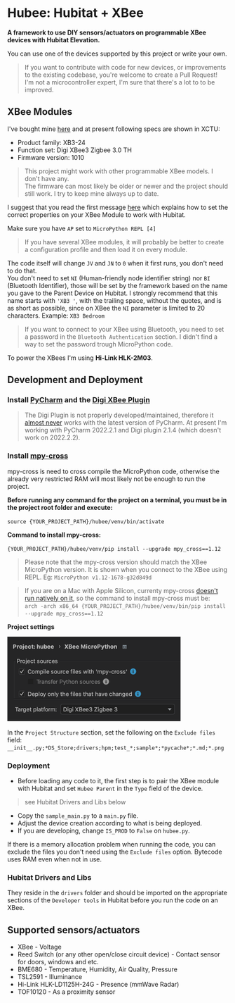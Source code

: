 
# Hubee: Hubitat + XBee  
  
**A framework to use DIY sensors/actuators on programmable XBee devices with Hubitat Elevation.**  
  
You can use one of the devices supported by this project or write your own.  
> If you want to contribute with code for new devices, or improvements to the existing codebase, you're welcome to create a Pull Request!  
> I'm not a microcontroller expert, I'm sure that there's a lot to to be improved.  
  
## XBee Modules  
I've bought mine [here](https://www.sparkfun.com/products/15126) and at present following specs are shown in XCTU:  
  
- Product family: XB3-24  
- Function set: Digi XBee3 Zigbee 3.0 TH  
- Firmware version: 1010  
  
> This project might work with other programmable XBee models. I don't have any.  
> The firmware can most likely be older or newer and the project should still work. I try to keep mine always up to date.  
  
I suggest that you read the first message [here](https://community.hubitat.com/t/everything-xbee/2328) which explains how to set the correct properties on your XBee Module to work with Hubitat.  
  
Make sure you have `AP` set to `MicroPython REPL [4]`  
  
> If you have several XBee modules, it will probably be better to create a configuration profile and then load it on every module.  
  
The code itself will change `JV` and `JN` to `0` when it first runs, you don't need to do that.  
You don't need to set `NI` (Human-friendly node identifier string) nor `BI` (Bluetooth Identifier), those will be set by the framework based on the name you gave to the Parent Device on Hubitat. I strongly recommend that this name starts with `'XB3 '`, with the trailing space, without the quotes, and is as short as possible, since on XBee the `NI` parameter is limited to 20 characters. Example: `XB3 Bedroom`  
  
> If you want to connect to your XBee using Bluetooth, you need to set a password in the `Bluetooth Authentication` section. I didn't find a way to set the password trough MicroPython code.  

To power the XBees I'm using **Hi-Link HLK-2M03**.
  
## Development and Deployment  
  
### Install [PyCharm](https://www.jetbrains.com/pycharm/) and the [Digi XBee Plugin](https://plugins.jetbrains.com/plugin/12445-digi-xbee)  
  
> The Digi Plugin is not properly developed/maintained, therefore it [almost never](https://www.digi.com/support/forum/83401/pycharm-plugin-doesnt-work-with-pycharm-2022-2-2) works with the latest version of PyCharm. At present I'm working with PyCharm 2022.2.1 and Digi plugin 2.1.4 (which doesn't work on 2022.2.2).  
  
### Install [mpy-cross](https://pypi.org/project/mpy-cross/)  
mpy-cross is need to cross compile the MicroPython code, otherwise the already very restricted RAM will most likely not be enough to run the project.  
  
**Before running any command for the project on a terminal, you must be in the project root folder and execute:**  
  
`source {YOUR_PROJECT_PATH}/hubee/venv/bin/activate`  
  
**Command to install mpy-cross:**  
  
`{YOUR_PROJECT_PATH}/hubee/venv/pip install --upgrade mpy_cross==1.12`  
  
> Please note that the mpy-cross version should match the XBee MicroPython version. It is shown when you connect to the XBee using REPL. Eg: `MicroPython v1.12-1678-g32d849d`  
  
> If you are on a Mac with Apple Silicon, currenty mpy-cross [doesn't run natively on it](https://gitlab.com/alelec/mpy_cross/-/issues/17), so the command to install mpy-cross must be:  
> `arch -arch x86_64 {YOUR_PROJECT_PATH}/hubee/venv/bin/pip install --upgrade mpy_cross==1.12`  
  
**Project settings**  
  
![settings](xbee-micropython.png)  
  
In the `Project Structure` section, set the following on the `Exclude files` field:  
`__init__.py;*DS_Store;drivers;hpm;test_*;sample*;*pycache*;*.md;*.png`  
  
### Deployment  
  
* Before loading any code to it, the first step is to pair the XBee module with Hubitat and set `Hubee Parent` in the `Type` field of the device.  
> see Hubitat Drivers and Libs below  
* Copy the `sample_main.py` to a `main.py` file.  
* Adjust the device creation according to what is being deployed.  
* If you are developing, change `IS_PROD` to `False` on `hubee.py`.  
  
  
If there is a memory allocation problem when running the code, you can exclude the files you don't need using the `Exclude files` option. Bytecode uses RAM even when not in use.  
  
### Hubitat Drivers and Libs  
  
They reside in the `drivers` folder and should be imported on the appropriate sections of the `Developer tools` in Hubitat before you run the code on an XBee.  
  
## Supported sensors/actuators  
* XBee - Voltage  
* Reed Switch (or any other open/close circuit device) - Contact sensor for doors, windows and etc.  
* BME680 - Temperature, Humidity, Air Quality, Pressure  
* TSL2591 - Illuminance  
* Hi-Link HLK-LD1125H-24G - Presence (mmWave Radar)  
* TOF10120 - As a proximity sensor